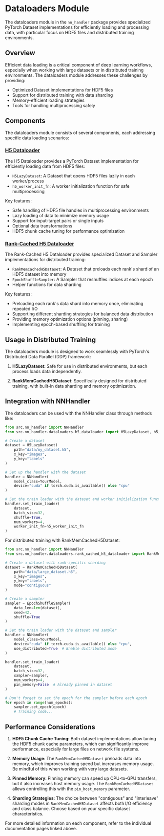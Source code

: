 # Dataloaders Module

The dataloaders module in the `nn_handler` package provides specialized PyTorch Dataset implementations for efficiently loading and processing data, with particular focus on HDF5 files and distributed training environments.

## Overview

Efficient data loading is a critical component of deep learning workflows, especially when working with large datasets or in distributed training environments. The dataloaders module addresses these challenges by providing:

- Optimized Dataset implementations for HDF5 files
- Support for distributed training with data sharding
- Memory-efficient loading strategies
- Tools for handling multiprocessing safely

## Components

The dataloaders module consists of several components, each addressing specific data loading scenarios:

### [H5 Dataloader](h5_dataloader.md)

The H5 Dataloader provides a PyTorch Dataset implementation for efficiently loading data from HDF5 files:

- `H5LazyDataset`: A Dataset that opens HDF5 files lazily in each worker/process
- `h5_worker_init_fn`: A worker initialization function for safe multiprocessing

Key features:
- Safe handling of HDF5 file handles in multiprocessing environments
- Lazy loading of data to minimize memory usage
- Support for input-target pairs or single inputs
- Optional data transformations
- HDF5 chunk cache tuning for performance optimization

### [Rank-Cached H5 Dataloader](rank_cached_h5_dataloader.md)

The Rank-Cached H5 Dataloader provides specialized Dataset and Sampler implementations for distributed training:

- `RankMemCachedH5Dataset`: A Dataset that preloads each rank's shard of an HDF5 dataset into memory
- `EpochShuffleSampler`: A Sampler that reshuffles indices at each epoch
- Helper functions for data sharding

Key features:
- Preloading each rank's data shard into memory once, eliminating repeated I/O
- Supporting different sharding strategies for balanced data distribution
- Providing memory optimization options (pinning, sharing)
- Implementing epoch-based shuffling for training

## Usage in Distributed Training

The dataloaders module is designed to work seamlessly with PyTorch's Distributed Data Parallel (DDP) framework:

1. **H5LazyDataset**: Safe for use in distributed environments, but each process loads data independently.

2. **RankMemCachedH5Dataset**: Specifically designed for distributed training, with built-in data sharding and memory optimization.

## Integration with NNHandler

The dataloaders can be used with the NNHandler class through methods like:

```python
from src.nn_handler import NNHandler
from src.nn_handler.dataloaders.h5_dataloader import H5LazyDataset, h5_worker_init_fn

# Create a dataset
dataset = H5LazyDataset(
    path="data/my_dataset.h5",
    x_key="images",
    y_key="labels"
)

# Set up the handler with the dataset
handler = NNHandler(
    model_class=YourModel,
    device="cuda" if torch.cuda.is_available() else "cpu"
)

# Set the train loader with the dataset and worker initialization function
handler.set_train_loader(
    dataset,
    batch_size=32,
    shuffle=True,
    num_workers=4,
    worker_init_fn=h5_worker_init_fn
)
```

For distributed training with RankMemCachedH5Dataset:

```python
from src.nn_handler import NNHandler
from src.nn_handler.dataloaders.rank_cached_h5_dataloader import RankMemCachedH5Dataset, EpochShuffleSampler

# Create a dataset with rank-specific sharding
dataset = RankMemCachedH5Dataset(
    path="data/large_dataset.h5",
    x_key="images",
    y_key="labels",
    mode="contiguous"
)

# Create a sampler
sampler = EpochShuffleSampler(
    data_len=len(dataset),
    seed=42,
    shuffle=True
)

# Set the train loader with the dataset and sampler
handler = NNHandler(
    model_class=YourModel,
    device="cuda" if torch.cuda.is_available() else "cpu",
    use_distributed=True  # Enable distributed mode
)

handler.set_train_loader(
    dataset,
    batch_size=32,
    sampler=sampler,
    num_workers=4,
    pin_memory=False  # Already pinned in dataset
)

# Don't forget to set the epoch for the sampler before each epoch
for epoch in range(num_epochs):
    sampler.set_epoch(epoch)
    # Training code...
```

## Performance Considerations

1. **HDF5 Chunk Cache Tuning**: Both dataset implementations allow tuning the HDF5 chunk cache parameters, which can significantly improve performance, especially for large files on network file systems.

2. **Memory Usage**: The `RankMemCachedH5Dataset` preloads data into memory, which improves training speed but increases memory usage. Be mindful of this when working with very large datasets.

3. **Pinned Memory**: Pinning memory can speed up CPU-to-GPU transfers, but it also increases host memory usage. The `RankMemCachedH5Dataset` allows controlling this with the `pin_host_memory` parameter.

4. **Sharding Strategies**: The choice between "contiguous" and "interleave" sharding modes in `RankMemCachedH5Dataset` affects both I/O efficiency and class balance. Choose based on your specific dataset characteristics.

For more detailed information on each component, refer to the individual documentation pages linked above.